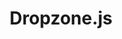 ---
blog: http://cantangosolutions.com/blog/Easy-File-Upload-Using-DropzoneJS-AngularJs-And-Spring
codehost: https://github.com/https://github.com/enyo/dropzone
logohandle: dropzonejs
sort: dropzonejs
title: Dropzone.js
website: https://www.dropzonejs.com/
---